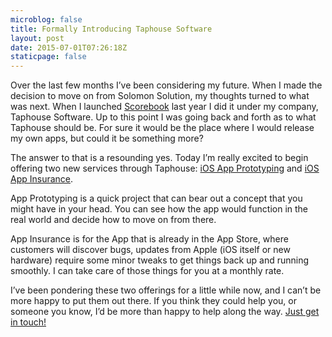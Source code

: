 ```yaml
---
microblog: false
title: Formally Introducing Taphouse Software
layout: post
date: 2015-07-01T07:26:18Z
staticpage: false
---
```


Over the last few months I’ve been considering my future. When I made the decision to move on from Solomon Solution, my thoughts turned to what was next. When I launched [Scorebook](http://taphouse.io/scorebook) last year I did it under my company, Taphouse Software. Up to this point I was going back and forth as to what Taphouse should be. For sure it would be the place where I would release my own apps, but could it be something more?

The answer to that is a resounding yes. Today I’m really excited to begin offering two new services through Taphouse: [iOS App Prototyping](http://taphouse.io/services/prototype) and [iOS App Insurance](http://taphouse.io/services/insurance).

App Prototyping is a quick project that can bear out a concept that you might have in your head. You can see how the app would function in the real world and decide how to move on from there.

App Insurance is for the App that is already in the App Store, where customers will discover bugs, updates from Apple (iOS itself or new hardware) require some minor tweaks to get things back up and running smoothly. I can take care of those things for you at a monthly rate.

I’ve been pondering these two offerings for a little while now, and I can’t be more happy to put them out there. If you think they could help you, or someone you know, I’d be more than happy to help along the way. [Just get in touch!](http://taphouse.io/contact)